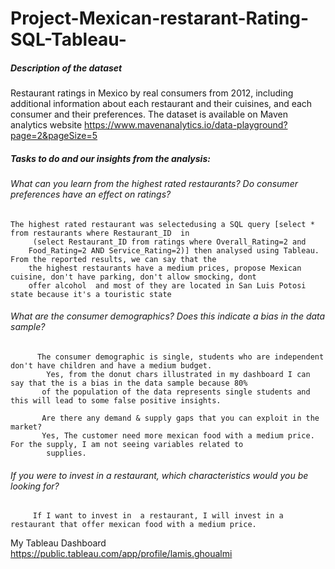 # Project-Mexican-restarant-Rating-SQL-Tableau-
##### Description of the dataset 
   
Restaurant ratings in Mexico by real consumers from 2012, including additional information about each restaurant 
    and their cuisines, 
        and each consumer and their preferences. The dataset is available on Maven analytics website
      https://www.mavenanalytics.io/data-playground?page=2&pageSize=5
   
   
##### Tasks to do and our insights from the analysis:
      
###### What can you learn from the highest rated restaurants? Do consumer preferences have an effect on ratings?
      
    The highest rated restaurant was selectedusing a SQL query [select * from restaurants where Restaurant_ID  in
         (select Restaurant_ID from ratings where Overall_Rating=2 and
        Food_Rating=2 AND Service_Rating=2)] then analysed using Tableau. From the reported results, we can say that the 
        the highest restaurants have a medium prices, propose Mexican cuisine, don't have parking, don't allow smocking, dont 
        offer alcohol  and most of they are located in San Luis Potosi state because it's a touristic state
        
         

  ###### What are the consumer demographics? Does this indicate a bias in the data sample? 
          The consumer demographic is single, students who are independent don't have children and have a medium budget. 
            Yes, from the donut chars illustrated in my dashboard I can say that the is a bias in the data sample because 80%
           of the population of the data represents single students and this will lead to some false positive insights.

           Are there any demand & supply gaps that you can exploit in the market?
           Yes, The customer need more mexican food with a medium price. For the supply, I am not seeing variables related to
            supplies.

   ###### If you were to invest in a restaurant, which characteristics would you be looking for?
         If I want to invest in  a restaurant, I will invest in a restaurant that offer mexican food with a medium price. 
         
   My Tableau Dashboard https://public.tableau.com/app/profile/lamis.ghoualmi
          
 
